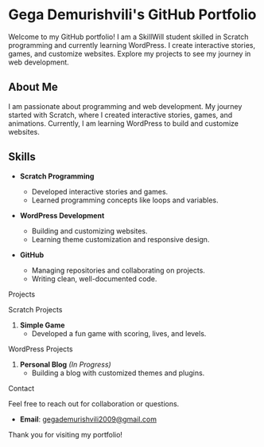 # Gega Demurishvili's GitHub Portfolio
Welcome to my GitHub portfolio! I am a SkillWill student skilled in Scratch programming and currently learning WordPress. I create interactive stories, games, and customize websites. Explore my projects to see my journey in web development.

## About Me

I am passionate about programming and web development. My journey started with Scratch, where I created interactive stories, games, and animations. Currently, I am learning WordPress to build and customize websites.

## Skills

- **Scratch Programming**
  - Developed interactive stories and games.
  - Learned programming concepts like loops and variables.

- **WordPress Development**
  - Building and customizing websites.
  - Learning theme customization and responsive design.

- **GitHub**
  - Managing repositories and collaborating on projects.
  - Writing clean, well-documented code.

 Projects

 Scratch Projects

1. **Simple Game**
   - Developed a fun game with scoring, lives, and levels.

 WordPress Projects

1. **Personal Blog** *(In Progress)*
   - Building a blog with customized themes and plugins.

 Contact

Feel free to reach out for collaboration or questions.

- **Email**: gegademurishvili2009@gmail.com

Thank you for visiting my portfolio!
